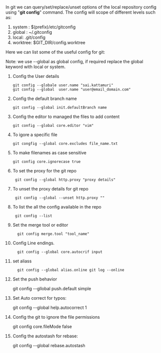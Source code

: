 In git we can query/set/replace/unset options of the local repository config using "**git config**" command. The config will scope of different levels such as:

1. system : $(prefix)/etc/gitconfig
2. global : ~/.gitconfig
3. local: .git/config
4. worktree: $GIT_DIR/config.worktree

Here we can list some of the useful config for git:

Note: we use --global as global config, if required replace the global keyword with local or system.

1. Config the User details

       git config --globale user.name "sai.kattamuri"   
       git config --global  user.name "user@email_domain.com"
   
2. Config the default branch name

       git config --global init.defaultBranch name
   
3. Config the editor to managed the files to add content

       git config --global core.editor "vim"

4. To igore a specific file

       git congfig --global core.excludes file_name.txt
   
5. To make filenames as case sensitive

       git config core.ignorecase true
   
6. To set the proxy for the git repo

        git config --global http.proxy "proxy details"
   
7. To unset the proxy details for git repo

        git config --global --unset http.proxy ""

8. To list the all the config available in the repo

        git config --list
9. Set the merge tool or editor

         git config merge.tool "tool_name"
10. Config Line endings.

          git config --global core.autocrif input
11. set aliass

          git config --global alias.online git log --online

12. Set the push behavior

      git config --gllobal push.default simple
13. Set Auto correct for typos:

      git config --global help.autocorrect 1
14. Config the git to ignore the file permissions

      git config core.fileMode false

15. Config the autostash for rebase:

      git config --global rebase.autostash
    
